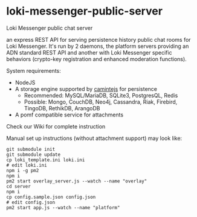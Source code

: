 # loki-messenger-public-server
Loki Messenger public chat server

an express REST API for serving persistence history public chat rooms for Loki Messenger. It's run by 2 daemons, the platform servers providing an ADN standard REST API and another with Loki Messenger specific behaviors (crypto-key registration and enhanced moderation functions).

System requirements:
- NodeJS
- A storage engine supported by [camintejs](https://github.com/biggora/caminte) for persistence
  - Recommended: MySQL/MariaDB, SQLite3, PostgresQL, Redis
  - Possible: Mongo, CouchDB, Neo4j, Cassandra, Riak, Firebird, TingoDB, RethikDB, ArangoDB
- A pomf compatible service for attachments

Check our Wiki for complete instruction

Manual set up instructions (without attachment support) may look like:
```
git submodule init
git submodule update
cp loki_template.ini loki.ini
# edit loki.ini
npm i -g pm2
npm i
pm2 start overlay_server.js --watch --name "overlay"
cd server
npm i
cp config.sample.json config.json
# edit config.json
pm2 start app.js --watch --name "platform"
```
